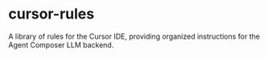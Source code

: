 # cursor-rules
A library of rules for the Cursor IDE, providing organized instructions for the Agent Composer LLM backend.
